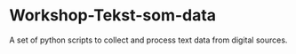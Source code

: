 # Workshop-Tekst-som-data
A set of python scripts to collect and process text data from digital sources.
